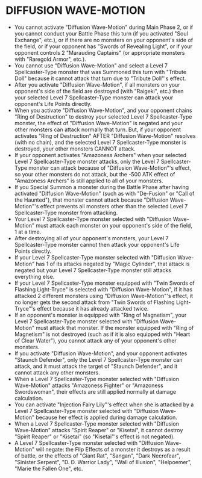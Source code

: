 
# DIFFUSION WAVE-MOTION

*   You cannot activate "Diffusion Wave-Motion" during Main Phase 2, or if you cannot conduct your Battle Phase this turn (if you activated "Soul Exchange", etc.), or if there are no monsters on your opponent's side of the field, or if your opponent has "Swords of Revealing Light", or if your opponent controls 2 "Marauding Captains" (or appropriate monsters with "Raregold Armor", etc.).
*   You cannot use "Diffusion Wave-Motion" and select a Level 7 Spellcaster-Type monster that was Summoned this turn with "Tribute Doll" because it cannot attack that turn due to "Tribute Doll"'s effect.
*   After you activate "Diffusion Wave-Motion", if all monsters on your opponent's side of the field are destroyed (with "Raigeki", etc.) then your selected Level 7 Spellcaster-Type monster can attack your opponent's Life Points directly.
*   When you activate "Diffusion Wave-Motion", and your opponent chains "Ring of Destruction" to destroy your selected Level 7 Spellcaster-Type monster, the effect of "Diffusion Wave-Motion" is negated and your other monsters can attack normally that turn. But, if your opponent activates "Ring of Destruction" AFTER "Diffusion Wave-Motion" resolves (with no chain), and the selected Level 7 Spellcaster-Type monster is destroyed, your other monsters CANNOT attack.
*   If your opponent activates "Amazoness Archers" when your selected Level 7 Spellcaster-Type monster attacks, only the Level 7 Spellcaster-Type monster can attack because of "Diffusion Wave-Motion"'s effect, so your other monsters do not attack, but the -500 ATK effect of "Amazoness Archers" is still applied to all of your monsters.
*   If you Special Summon a monster during the Battle Phase after having activated "Diffusion Wave-Motion" (such as with "De-Fusion" or "Call of the Haunted"), that monster cannot attack because "Diffusion Wave-Motion"'s effect prevents all monsters other than the selected Level 7 Spellcaster-Type monster from attacking.
*   Your Level 7 Spellcaster-Type monster selected with "Diffusion Wave-Motion" must attack each monster on your opponent's side of the field, 1 at a time.
*   After destroying all of your opponent's monsters, your Level 7 Spellcaster-Type monster cannot then attack your opponent's Life Points directly.
*   If your Level 7 Spellcaster-Type monster selected with "Diffusion Wave-Motion" has 1 of its attacks negated by "Magic Cylinder", that attack is negated but your Level 7 Spellcaster-Type monster still attacks everything else.
*   If your Level 7 Spellcaster-Type monster equipped with "Twin Swords of Flashing Light-Tryce" is selected with "Diffusion Wave-Motion", if it has attacked 2 different monsters using "Diffusion Wave-Motion"'s effect, it no longer gets the second attack from "Twin Swords of Flashing Light-Tryce"'s effect because it has already attacked twice.
*   If an opponent's monster is equipped with "Ring of Magnetism", your Level 7 Spellcaster-Type monster selected with "Diffusion Wave-Motion" must attack that monster. If the monster equipped with "Ring of Magnetism" is not destroyed (such as if it is also equipped with "Heart of Clear Water"), you cannot attack any of your opponent's other monsters.
*   If you activate "Diffusion Wave-Motion", and your opponent activates "Staunch Defender", only the Level 7 Spellcaster-Type monster can attack, and it must attack the target of "Staunch Defender", and it cannot attack any other monsters.
*   When a Level 7 Spellcaster-Type monster selected with "Diffusion Wave-Motion" attacks "Amazoness Fighter" or "Amazoness Swordswoman", their effects are still applied normally at damage calculation.
*   You can activate "Injection Fairy Lily"'s effect when she is attacked by a Level 7 Spellcaster-Type monster selected with "Diffusion Wave-Motion" because her effect is applied during damage calculation.
*   When a Level 7 Spellcaster-Type monster selected with "Diffusion Wave-Motion" attacks "Spirit Reaper" or "Kisetai", it cannot destroy "Spirit Reaper" or "Kisetai" (so "Kisetai"'s effect is not negated).
*   A Level 7 Spellcaster-Type monster selected with "Diffusion Wave-Motion" will negate: the Flip Effects of a monster it destroys as a result of battle, or the effects of "Giant Rat", "Sangan", "Dark Necrofear", "Sinister Serpent", "D. D. Warrior Lady", "Wall of Illusion", "Helpoemer", "Marie the Fallen One", etc.

  